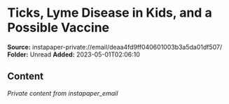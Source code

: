 # Ticks, Lyme Disease in Kids, and a Possible Vaccine

**Source:** instapaper-private://email/deaa4fd9ff040601003b3a5da01df507/
**Folder:** Unread
**Added:** 2023-05-01T02:06:10




## Content
*Private content from instapaper_email*
